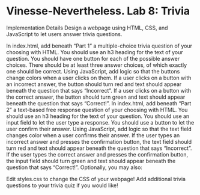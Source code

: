 # Vinesse-Nevertheless. Lab 8: Trivia

Implementation Details
Design a webpage using HTML, CSS, and JavaScript to let users answer trivia questions.

In index.html, add beneath “Part 1” a multiple-choice trivia question of your choosing with HTML.
You should use an h3 heading for the text of your question.
You should have one button for each of the possible answer choices. There should be at least three answer choices, of which exactly one should be correct.
Using JavaScript, add logic so that the buttons change colors when a user clicks on them.
If a user clicks on a button with an incorrect answer, the button should turn red and text should appear beneath the question that says “Incorrect”.
If a user clicks on a button with the correct answer, the button should turn green and text should appear beneath the question that says “Correct!”.
In index.html, add beneath “Part 2” a text-based free response question of your choosing with HTML.
You should use an h3 heading for the text of your question.
You should use an input field to let the user type a response.
You should use a button to let the user confirm their answer.
Using JavaScript, add logic so that the text field changes color when a user confirms their answer.
If the user types an incorrect answer and presses the confirmation button, the text field should turn red and text should appear beneath the question that says “Incorrect”.
If the user types the correct answer and presses the confirmation button, the input field should turn green and text should appear beneath the question that says “Correct!”.
Optionally, you may also:

Edit styles.css to change the CSS of your webpage!
Add additional trivia questions to your trivia quiz if you would like!
